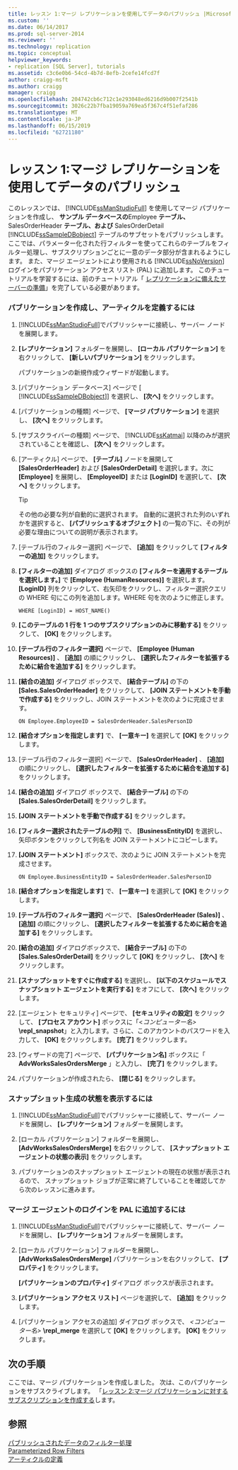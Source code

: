 ```yaml
---
title: レッスン 1:マージ レプリケーションを使用してデータのパブリッシュ |Microsoft Docs
ms.custom: ''
ms.date: 06/14/2017
ms.prod: sql-server-2014
ms.reviewer: ''
ms.technology: replication
ms.topic: conceptual
helpviewer_keywords:
- replication [SQL Server], tutorials
ms.assetid: c3c6e0b6-54cd-4b7d-8efb-2cefe14fcd7f
author: craigg-msft
ms.author: craigg
manager: craigg
ms.openlocfilehash: 204742cb6c712c1e293048ed6216d9b007f2541b
ms.sourcegitcommit: 3026c22b7fba19059a769ea5f367c4f51efaf286
ms.translationtype: MT
ms.contentlocale: ja-JP
ms.lasthandoff: 06/15/2019
ms.locfileid: "62721180"
---
```

# <a name="lesson-1-publishing-data-using-merge-replication"></a>レッスン 1:マージ レプリケーションを使用してデータのパブリッシュ
  このレッスンでは、 [!INCLUDE[ssManStudioFull](../../includes/ssmanstudiofull-md.md)] を使用してマージ パブリケーションを作成し、 **サンプル データベースの**Employee **テーブル、** SalesOrderHeader **テーブル、および** SalesOrderDetail [!INCLUDE[ssSampleDBobject](../../includes/sssampledbobject-md.md)] テーブルのサブセットをパブリッシュします。 ここでは、パラメーター化された行フィルターを使ってこれらのテーブルをフィルター処理し、サブスクリプションごとに一意のデータ部分が含まれるようにします。 また、マージ エージェントにより使用される [!INCLUDE[ssNoVersion](../../includes/ssnoversion-md.md)] ログインをパブリケーション アクセス リスト (PAL) に追加します。 このチュートリアルを学習するには、前のチュートリアル「 [レプリケーションに備えたサーバーの準備](tutorial-preparing-the-server-for-replication.md)」を完了している必要があります。  
  
### <a name="to-create-a-publication-and-define-articles"></a>パブリケーションを作成し、アーティクルを定義するには  
  
1.  [!INCLUDE[ssManStudioFull](../../includes/ssmanstudiofull-md.md)]でパブリッシャーに接続し、サーバー ノードを展開します。  
  
2.  **[レプリケーション]** フォルダーを展開し、 **[ローカル パブリケーション]** を右クリックして、 **[新しいパブリケーション]** をクリックします。  
  
     パブリケーションの新規作成ウィザードが起動します。  
  
3.  [パブリケーション データベース] ページで [ [!INCLUDE[ssSampleDBobject](../../includes/sssampledbobject-md.md)]] を選択し、 **[次へ]** をクリックします。  
  
4.  [パブリケーションの種類] ページで、 **[マージ パブリケーション]** を選択し、 **[次へ]** をクリックします。  
  
5.  [サブスクライバーの種類] ページで、 [!INCLUDE[ssKatmai](../../includes/sskatmai-md.md)] 以降のみが選択されていることを確認し、 **[次へ]** をクリックします。  
  
6.  [アーティクル] ページで、 **[テーブル]** ノードを展開して **[SalesOrderHeader]** および **[SalesOrderDetail]** を選択します。次に **[Employee]** を展開し、 **[EmployeeID]** または **[LoginID]** を選択して、 **[次へ]** をクリックします。  
  
    > [!TIP]  
    >  その他の必要な列が自動的に選択されます。 自動的に選択された列のいずれかを選択すると、 **[パブリッシュするオブジェクト]** の一覧の下に、その列が必要な理由についての説明が表示されます。  
  
7.  [テーブル行のフィルター選択] ページで、 **[追加]** をクリックして **[フィルターの追加]** をクリックします。  
  
8.  **[フィルターの追加]** ダイアログ ボックスの **[フィルターを適用するテーブルを選択します。]** で **[Employee (HumanResources)]** を選択します。 **[LoginID]** 列をクリックして、右矢印をクリックし、フィルター選択クエリの WHERE 句にこの列を追加します。WHERE 句を次のように修正します。  
  
    ```  
    WHERE [LoginID] = HOST_NAME()  
    ```  
  
9. **[このテーブルの 1 行を 1 つのサブスクリプションのみに移動する]** をクリックして、 **[OK]** をクリックします。  
  
10. **[テーブル行のフィルター選択]** ページで、 **[Employee (Human Resources)]** 、 **[追加]** の順にクリックし、 **[選択したフィルターを拡張するために結合を追加する]** をクリックします。  
  
11. **[結合の追加]** ダイアログ ボックスで、 **[結合テーブル]** の下の **[Sales.SalesOrderHeader]** をクリックして、 **[JOIN ステートメントを手動で作成する]** をクリックし、JOIN ステートメントを次のように完成させます。  
  
    ```  
    ON Employee.EmployeeID = SalesOrderHeader.SalesPersonID  
    ```  
  
12. **[結合オプションを指定します]** で、 **[一意キー]** を選択して **[OK]** をクリックします。  
  
13. [テーブル行のフィルター選択] ページで、 **[SalesOrderHeader]** 、 **[追加]** の順にクリックし、 **[選択したフィルターを拡張するために結合を追加する]** をクリックします。  
  
14. **[結合の追加]** ダイアログ ボックスで、 **[結合テーブル]** の下の **[Sales.SalesOrderDetail]** をクリックします。  
  
15. **[JOIN ステートメントを手動で作成する]** をクリックします。  
  
16. **[フィルター選択されたテーブルの列]** で、 **[BusinessEntityID]** を選択し、矢印ボタンをクリックして列名を JOIN ステートメントにコピーします。  
  
17. **[JOIN ステートメント]** ボックスで、次のように JOIN ステートメントを完成させます。  
  
    ```  
    ON Employee.BusinessEntityID = SalesOrderHeader.SalesPersonID  
    ```  
  
18. **[結合オプションを指定します]** で、 **[一意キー]** を選択して **[OK]** をクリックします。  
  
19. **[テーブル行のフィルター選択]** ページで、 **[SalesOrderHeader (Sales)]** 、 **[追加]** の順にクリックし、 **[選択したフィルターを拡張するために結合を追加する]** をクリックします。  
  
20. **[結合の追加]** ダイアログボックスで、 **[結合テーブル]** の下の **[Sales.SalesOrderDetail]** をクリックして **[OK]** をクリックし、 **[次へ]** をクリックします。  
  
21. **[スナップショットをすぐに作成する]** を選択し、 **[以下のスケジュールでスナップショット エージェントを実行する]** をオフにして、 **[次へ]** をクリックします。  
  
22. [エージェント セキュリティ] ページで、 **[セキュリティの設定]** をクリックして、 **[プロセス アカウント]** ボックスに「\<_コンピューター名>_ **\repl_snapshot**」と入力します。さらに、このアカウントのパスワードを入力して、 **[OK]** をクリックします。 **[完了]** をクリックします。  
  
23. [ウィザードの完了] ページで、 **[パブリケーション名]** ボックスに「 **AdvWorksSalesOrdersMerge** 」と入力し、 **[完了]** をクリックします。  
  
24. パブリケーションが作成されたら、 **[閉じる]** をクリックします。  
  
### <a name="to-view-the-status-of-snapshot-generation"></a>スナップショット生成の状態を表示するには  
  
1.  [!INCLUDE[ssManStudioFull](../../includes/ssmanstudiofull-md.md)]でパブリッシャーに接続して、サーバー ノードを展開し、 **[レプリケーション]** フォルダーを展開します。  
  
2.  [ローカル パブリケーション] フォルダーを展開し、 **[AdvWorksSalesOrdersMerge]** を右クリックして、 **[スナップショット エージェントの状態の表示]** をクリックします。  
  
3.  パブリケーションのスナップショット エージェントの現在の状態が表示されるので、 スナップショット ジョブが正常に終了していることを確認してから次のレッスンに進みます。  
  
### <a name="to-add-the-merge-agent-login-to-the-pal"></a>マージ エージェントのログインを PAL に追加するには  
  
1.  [!INCLUDE[ssManStudioFull](../../includes/ssmanstudiofull-md.md)]でパブリッシャーに接続して、サーバー ノードを展開し、 **[レプリケーション]** フォルダーを展開します。  
  
2.  [ローカル パブリケーション] フォルダーを展開し、 **[AdvWorksSalesOrdersMerge]** パブリケーションを右クリックして、 **[プロパティ]** をクリックします。  
  
     **[パブリケーションのプロパティ]** ダイアログ ボックスが表示されます。  
  
3.  **[パブリケーション アクセス リスト]** ページを選択して、 **[追加]** をクリックします。  
  
4.  [パブリケーション アクセスの追加] ダイアログ ボックスで、 _<コンピューター名>_ **\repl_merge** を選択して **[OK]** をクリックします。 **[OK]** をクリックします。  
  
## <a name="next-steps"></a>次の手順  
 ここでは、マージ パブリケーションを作成しました。 次は、このパブリケーションをサブスクライブします。 「[レッスン 2:マージ パブリケーションに対するサブスクリプションを作成する](lesson-2-creating-a-subscription-to-the-merge-publication.md)します。  
  
## <a name="see-also"></a>参照  
 [パブリッシュされたデータのフィルター処理](publish/filter-published-data.md)   
 [Parameterized Row Filters](merge/parameterized-filters-parameterized-row-filters.md)   
 [アーティクルの定義](publish/define-an-article.md)  
  
  
